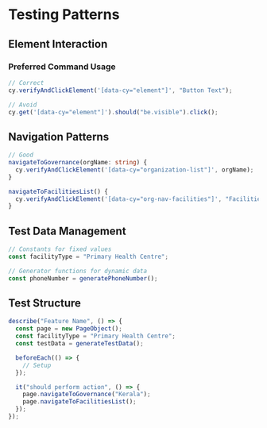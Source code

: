 # Testing Patterns

## Element Interaction

### Preferred Command Usage

```typescript
// Correct
cy.verifyAndClickElement('[data-cy="element"]', "Button Text");

// Avoid
cy.get('[data-cy="element"]').should("be.visible").click();
```

## Navigation Patterns

```typescript
// Good
navigateToGovernance(orgName: string) {
  cy.verifyAndClickElement('[data-cy="organization-list"]', orgName);
}

navigateToFacilitiesList() {
  cy.verifyAndClickElement('[data-cy="org-nav-facilities"]', "Facilities");
}
```

## Test Data Management

```typescript
// Constants for fixed values
const facilityType = "Primary Health Centre";

// Generator functions for dynamic data
const phoneNumber = generatePhoneNumber();
```

## Test Structure

```typescript
describe("Feature Name", () => {
  const page = new PageObject();
  const facilityType = "Primary Health Centre";
  const testData = generateTestData();

  beforeEach(() => {
    // Setup
  });

  it("should perform action", () => {
    page.navigateToGovernance("Kerala");
    page.navigateToFacilitiesList();
  });
});
```
